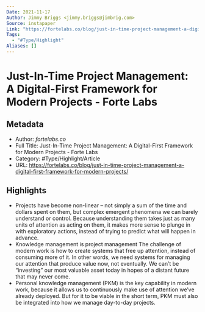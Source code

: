 ```yaml
---
Date: 2021-11-17
Author: Jimmy Briggs <jimmy.briggs@jimbrig.com>
Source: instapaper
Link: "https://fortelabs.co/blog/just-in-time-project-management-a-digital-first-framework-for-modern-projects/"
Tags:
  - "#Type/Highlight"
Aliases: []
---
```


# Just-In-Time Project Management: A Digital-First Framework for Modern Projects - Forte Labs

## Metadata

* Author: *fortelabs.co*
* Full Title: Just-In-Time Project Management: A Digital-First Framework for Modern Projects - Forte Labs
* Category: #Type/Highlight/Article
* URL: https://fortelabs.co/blog/just-in-time-project-management-a-digital-first-framework-for-modern-projects/

## Highlights

* Projects have become non-linear – not simply a sum of the time and dollars spent on them, but complex emergent phenomena we can barely understand or control. Because understanding them takes just as many units of attention as acting on them, it makes more sense to plunge in with exploratory actions, instead of trying to predict what will happen in advance.
* Knowledge management is project management
  The challenge of modern work is how to create systems that free up attention, instead of consuming more of it.
  In other words, we need systems for managing our attention that produce value now, not eventually. We can’t be “investing” our most valuable asset today in hopes of a distant future that may never come.
* Personal knowledge management (PKM) is the key capability in modern work, because it allows us to continuously make use of attention we’ve already deployed. But for it to be viable in the short term, PKM must also be integrated into how we manage day-to-day projects.
